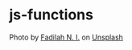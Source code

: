 # js-functions

Photo by <a href="https://unsplash.com/@imanitor?utm_source=unsplash&utm_medium=referral&utm_content=creditCopyText">Fadilah N. I.</a> on <a href="https://unsplash.com/s/photos/rock-paper-scissors?utm_source=unsplash&utm_medium=referral&utm_content=creditCopyText">Unsplash</a>
